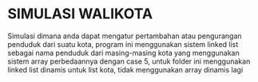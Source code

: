 ﻿# SIMULASI WALIKOTA
Simulasi dimana anda dapat mengatur pertambahan atau pengurangan penduduk dari suatu kota, program ini menggunakan sistem linked list sebagai nama penduduk dari masing-masing kota yang menggunakan sistem array
perbedaannya dengan case 5, untuk folder ini menggunakan linked list dinamis untuk list kota, tidak menggunakan array dinamis lagi
